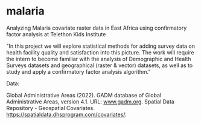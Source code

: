 # malaria
Analyzing Malaria covariate raster data in East Africa using confirmatory factor analysis at Telethon Kids Institute

"In this project we will explore statistical methods for adding survey data on health facility quality and satisfaction into this picture. The work will require the intern to become familiar with the analysis of Demographic and Health Surveys datasets and geographical (raster & vector) datasets, as well as to study and apply a confirmatory factor analysis algorithm."

Data:

Global Administrative Areas (2022). GADM database of Global Administrative Areas, version 4.1. URL: www.gadm.org.
Spatial Data Repository - Geospatial Covariates. https://spatialdata.dhsprogram.com/covariates/.
